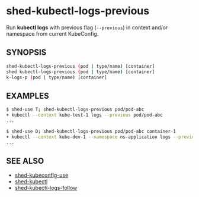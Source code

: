 # shed-kubectl-logs-previous

Run **kubectl logs** with previous flag (`--previous`) in context and/or namespace from current KubeConfig.

## SYNOPSIS

```bash
shed-kubectl-logs-previous (pod | type/name) [container]
shed kubectl-logs-previous (pod | type/name) [container]
k-logs-p (pod | type/name) [container]
```

## EXAMPLES

```bash
$ shed-use T; shed-kubectl-logs-previous pod/pod-abc
+ kubectl --context kube-test-1 logs --previous pod/pod-abc
...

$ shed-use D; shed-kubectl-logs-previous pod/pod-abc container-1
+ kubectl --context kube-dev-1 --namespace ns-application logs --previous pod/pod-abc -c container-1
...
```

## SEE ALSO

- [shed-kubeconfig-use](shed-kubeconfig-use.md)
- [shed-kubectl](shed-kubectl.md)
- [shed-kubectl-logs-follow](shed-kubectl-logs-follow.md)
